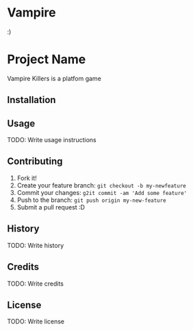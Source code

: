 # Vampire
 :)
# Project Name
Vampire Killers is a platfom  game 
## Installation

## Usage
TODO: Write usage instructions
## Contributing
1. Fork it!
2. Create your feature branch: `git checkout -b my-newfeature`
3. Commit your changes: `g2it commit -am 'Add some feature'`
4. Push to the branch: `git push origin my-new-feature`
5. Submit a pull request :D
## History
TODO: Write history
## Credits
TODO: Write credits
## License
TODO: Write license
